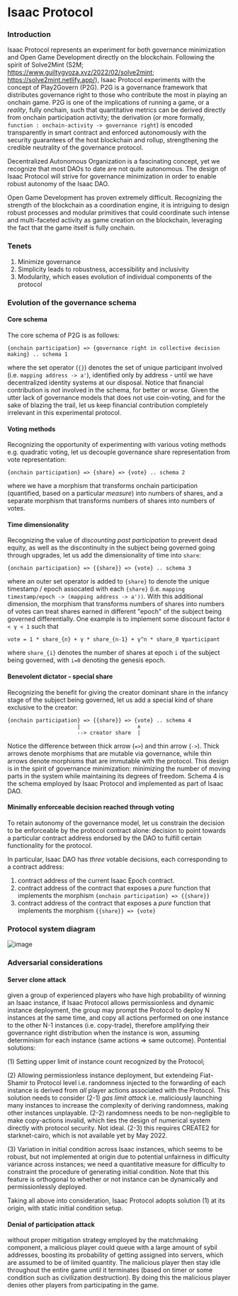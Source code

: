 # Isaac Protocol

### Introduction
Isaac Protocol represents an experiment for both governance minimization and Open Game Development directly on the blockchain. Following the spirit of Solve2Mint (S2M; https://www.guiltygyoza.xyz/2022/02/solve2mint; https://solve2mint.netlify.app/), Isaac Protocol experiments with the concept of Play2Govern (P2G). P2G is a governance framework that distributes governance right to those who contribute the most in playing an onchain game. P2G is one of the implications of running a game, or a *reality*, fully onchain, such that quantitative metrics can be derived directly from onchain participation activity; the derivation (or more formally, `function : onchain-activity -> governance right`) is encoded transparently in smart contract and enforced autonomously with the security guarantees of the host blockchain and rollup, strengthening the credible neutrality of the governance protocol.

Decentralized Autonomous Organization is a fascinating concept, yet we recognize that most DAOs to date are not quite autonomous. The design of Isaac Protocol will strive for governance minimization in order to enable robust autonomy of the Isaac DAO.

Open Game Development has proven extremely difficult. Recognizing the strength of the blockchain as a coordination engine, it is intriguing to design robust processes and modular primitives that could coordinate such intense and multi-faceted activity as game creation on the blockchain, leveraging the fact that the game itself is fully onchain.


### Tenets
1. Minimize governance
2. Simplicity leads to robustness, accessibility and inclusivity
3. Modularity, which eases evolution of individual components of the protocol


### Evolution of the governance schema
#### Core schema
The core schema of P2G is as follows:
```
{onchain participation} => {governance right in collective decision making} .. schema 1
```
where the set operator (`{}`) denotes the set of unique participant involved (i.e. `mapping address -> a'`), identified only by address - until we have decentralized identity systems at our disposal. Notice that financial contribution is *not* involved in the schema, for better or worse. Given the utter lack of governance models that does not use coin-voting, and for the sake of blazing the trail, let us keep financial contribution completely irrelevant in this experimental protocol.

#### Voting methods
Recognizing the opportunity of experimenting with various voting methods e.g. quadratic voting, let us decouple governance share representation from vote representation:
```
{onchain participation} => {share} => {vote} .. schema 2
```
where we have a morphism that transforms onchain participation (quantified, based on a particular _measure_) into numbers of shares, and a separate morphism that transforms numbers of shares into numbers of votes.

#### Time dimensionality
Recognizing the value of *discounting past participation* to prevent dead equity, as well as the discontinuity in the subject being governed going through upgrades, let us add the dimensionality of time into `share`:
```
{onchain participation} => {{share}} => {vote} .. schema 3
```
where an outer set operator is added to `{share}` to denote the unique timestamp / epoch assocated with each `{share}` (i.e. `mapping timestamp/epoch -> (mapping address -> a'))`. With this additional dimension, the morphism that transforms numbers of shares into numbers of votes can treat shares earned in different "epoch" of the subject being governed differentially. One example is to implement some discount factor `0 < γ < 1` such that
```
vote = 1 * share_{n} + γ * share_{n-1} + γ^n * share_0 ∀participant
```
where `share_{i}` denotes the number of shares at epoch `i` of the subject being governed, with `i=0` denoting the genesis epoch.


#### Benevolent dictator - special share
Recognizing the benefit for giving the creator dominant share in the infancy stage of the subject being governed, let us add a special kind of share exclusive to the creator:
```
{onchain participation} => {{share}} => {vote} .. schema 4
                      |                  ∧
                      --> creator share  |
```
Notice the difference between thick arrow (`=>`) and thin arrow (`->`). Thick arrows denote morphisms that are mutable via governance, while thin arrows denote morphisms that are immutable with the protocol. This design is in the spirit of governance minimization: minimizing the number of moving parts in the system while maintaining its degrees of freedom. Schema 4 is the schema employed by Isaac Protocol and implemented as part of Isaac DAO.

#### Minimally enforceable decision reached through voting
To retain autonomy of the governance model, let us constrain the decision to be enforceable by the protocol contract alone: decision to point towards a particular contract address endorsed by the DAO to fulfill certain functionality for the protocol.

In particular, Isaac DAO has *three* votable decisions, each corresponding to a contract address:
1. contract address of the current Isaac Epoch contract.
2. contract address of the contract that exposes a *pure* function that implements the morphism `{onchain participation} => {{share}}`
3. contract address of the contract that exposes a *pure* function that implements the morphism `{{share}} => {vote}`


### Protocol system diagram
![image](https://user-images.githubusercontent.com/59590480/166982252-494fbe4e-648f-491d-a2a8-2bc4653c30af.png)


### Adversarial considerations
#### Server clone attack
given a group of experienced players who have high probability of winning an Isaac instance, if Isaac Protocol allows permissionless and dynamic instance deployment, the group may prompt the Protocol to deploy N instances at the same time, and copy all actions performed on one instance to the other N-1 instances (i.e. copy-trade), therefore amplifying their governance right distribution when the instance is won, assuming determinism for each instance (same actions => same outcome). Pontential solutions:

(1) Setting upper limit of instance count recognized by the Protocol;

(2) Allowing permissionless instance deployment, but extendeing Fiat-Shamir to Protocol level i.e. randomness injected to the forwarding of each instance is derived from *all* player actions associated with the Protocol. This solution needs to consider (2-1) *gas limit attack* i.e. maliciously launching many instances to increase the complexity of deriving randomness, making other instances unplayable. (2-2) randomness needs to be non-negligible to make copy-actions invalid, which ties the design of numerical system directly with protocol security. Not ideal. (2-3) this requires CREATE2 for starknet-cairo, which is not available yet by May 2022.

(3) Variation in initial condition across Isaac instances, which seems to be robust, but not implemented at origin due to potential unfairness in difficulty variance across instances; we need a quantitative measure for difficulty to constraint the procedure of generating initial condition. Note that this feature is orthogonal to whether or not instance can be dynamically and permissionlessly deployed.

Taking all above into consideration, Isaac Protocol adopts solution (1) at its origin, with static initial condition setup.

#### Denial of participation attack
without proper mitigation strategy employed by the matchmaking component, a malicious player could queue with a large amount of sybil addresses, boosting its probability of getting assigned into servers, which are assumed to be of limited quantity. The malicious player then stay idle throughout the entire game until it terminates (based on timer or some condition such as civilization destruction). By doing this the malicious player denies other players from participating in the game.

